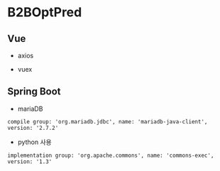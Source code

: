 # B2BOptPred

## Vue

* axios

* vuex

## Spring Boot

* mariaDB

```
compile group: 'org.mariadb.jdbc', name: 'mariadb-java-client', version: '2.7.2'
```

*	python 사용 

```
implementation group: 'org.apache.commons', name: 'commons-exec', version: '1.3'
```
